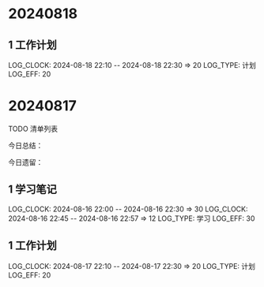 # 20240818

## 1 工作计划
LOG_CLOCK: 2024-08-18 22:10 -- 2024-08-18 22:30 => 20
LOG_TYPE: 计划 
LOG_EFF: 20


# 20240817

TODO 清单列表

今日总结：

今日遗留：

## 1 学习笔记
LOG_CLOCK: 2024-08-16 22:00 -- 2024-08-16 22:30 => 30
LOG_CLOCK: 2024-08-16 22:45 -- 2024-08-16 22:57 => 12
LOG_TYPE: 学习 
LOG_EFF: 30

## 1 工作计划
LOG_CLOCK: 2024-08-17 22:10 -- 2024-08-17 22:30 => 20
LOG_TYPE: 计划 
LOG_EFF: 20

